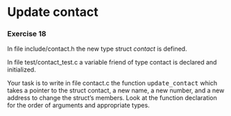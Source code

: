 # Update contact
### Exercise 18

In file include/contact.h the new type struct <em>contact</em> is defined.

In file test/contact_test.c a variable friend of type contact is declared and initialized.

Your task is to write in file contact.c the function <tt>update_contact</tt> which takes a pointer to the struct contact, a new name, a new number, and a new address to change the struct’s members. Look at the function declaration for the order of arguments and appropriate types.


